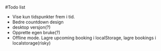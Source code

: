 #Todo list

- Vise kun tidspunkter frem i tid.
- Bedre countdown design
- desktop versjon(?)
- Opprette egen bruke(?)
- Offline mode. Lagre upcoming booking i localStorage, lagre bookings i localstorage(risky)